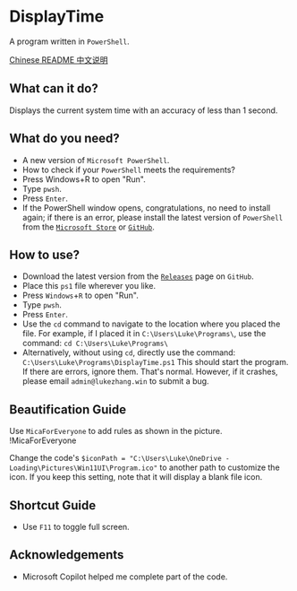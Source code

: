 # DisplayTime

A program written in `PowerShell`.

[Chinese README 中文说明]()

## What can it do?

Displays the current system time with an accuracy of less than 1 second.

## What do you need?

- A new version of `Microsoft PowerShell`.
 - How to check if your `PowerShell` meets the requirements?
 - Press Windows+R to open "Run".
 - Type `pwsh`.
 - Press `Enter`.
 - If the PowerShell window opens, congratulations, no need to install again; if there is an error, please install the latest version of `PowerShell` from the [`Microsoft Store`](https://apps.microsoft.com/detail/9mz1snwt0n5d) or [`GitHub`](https://github.com/PowerShell/PowerShell/releases/latest).

## How to use?

- Download the latest version from the [`Releases`](https://github.com/zsr-lukezhang/DisplayTime/releases/latest) page on `GitHub`.
- Place this `ps1` file wherever you like.
- Press `Windows`+`R` to open "Run".
- Type `pwsh`.
- Press `Enter`.
- Use the `cd` command to navigate to the location where you placed the file.
  For example, if I placed it in `C:\Users\Luke\Programs\`, use the command:
  `cd C:\Users\Luke\Programs\`
- Alternatively, without using `cd`, directly use the command:
  `C:\Users\Luke\Programs\DisplayTime.ps1`
This should start the program.  
If there are errors, ignore them. That's normal. However, if it crashes, please email `admin@lukezhang.win` to submit a bug.

## Beautification Guide

Use `MicaForEveryone` to add rules as shown in the picture.  
!MicaForEveryone

Change the code's `$iconPath = "C:\Users\Luke\OneDrive - Loading\Pictures\Win11UI\Program.ico"` to another path to customize the icon. If you keep this setting, note that it will display a blank file icon.

## Shortcut Guide

- Use `F11` to toggle full screen.

## Acknowledgements

- Microsoft Copilot helped me complete part of the code.
